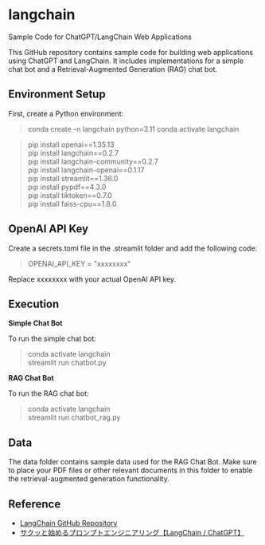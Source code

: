 # langchain

Sample Code for ChatGPT/LangChain Web Applications

This GitHub repository contains sample code for building web applications using ChatGPT and LangChain. It includes implementations for a simple chat bot and a Retrieval-Augmented Generation (RAG) chat bot.

## Environment Setup

First, create a Python environment:

> conda create -n langchain python=3.11
> conda activate langchain  

> pip install openai==1.35.13  
> pip install langchain==0.2.7  
> pip install langchain-community==0.2.7  
> pip install langchain-openai==0.1.17  
> pip install streamlit==1.36.0  
> pip install pypdf==4.3.0  
> pip install tiktoken==0.7.0  
> pip install faiss-cpu==1.8.0  

## OpenAI API Key

Create a secrets.toml file in the .streamlit folder and add the following code:

> OPENAI_API_KEY = "xxxxxxxx"  

Replace xxxxxxxx with your actual OpenAI API key.

## Execution

**Simple Chat Bot**

To run the simple chat bot:

> conda activate langchain    
> streamlit run chatbot.py  

**RAG Chat Bot**

To run the RAG chat bot:

> conda activate langchain    
> streamlit run chatbot_rag.py  

## Data

The data folder contains sample data used for the RAG Chat Bot. Make sure to place your PDF files or other relevant documents in this folder to enable the retrieval-augmented generation functionality.

## Reference

- [LangChain GitHub Repository](https://github.com/langchain-ai/langchain)
- [サクッと始めるプロンプトエンジニアリング【LangChain / ChatGPT】](https://zenn.dev/umi_mori/books/prompt-engineer)
